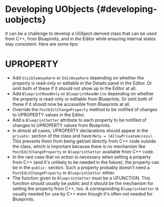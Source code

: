 # Developing UObjects {#developing-uobjects}

It can be a challenge to develop a UObject-derived class that can be used from C++, from Blueprints, and in the Editor while ensuring internal states stay consistent. Here are some tips:

# UPROPERTY

- Add `VisibleAnywhere` or `EditAnywhere` depending on whether the property is read-only or editable in the Details panel in the Editor. Or omit both of these if it should not show up in the Editor at all.
- Add `BlueprintReadOnly` or `BlueprintReadWrite` depending on whether the property is read-only or editable from Blueprints. Or omit both of these if it should now be accessible from Blueprints at all.
- Override the `PostEditChangeProperty` method to be notified of changes to UPROPERTY values in the Editor.
- Add a `BlueprintSetter` attribute to each property to be notified of changes to UPROPERTY values from Blueprints.
- In almost all cases, UPROPERTY declarations should appear in the `private:` section of the class and have `Meta = (AllowPrivateAccess)`. This prevents them from being get/set directly from C++ code outside the class, which is important because there is no mechanism like `PostEditChangeProperty` or `BlueprintSetter` available from C++ code.
- In the rare case that no action is necessary when setting a property from C++ (and it's unlikely to be needed in the future), the property can be in the `public:` section. Such a property probably doesn't need a `PostEditChangeProperty` or `BlueprintSetter` either.
- The function given to `BlueprintSetter` must be a UFUNCTION. This function should usually be public and it should be the mechanism for setting the property from C++, too. A corresponding `BlueprintGetter` is usually needed for use by C++ even though it's often not needed for Blueprints.
